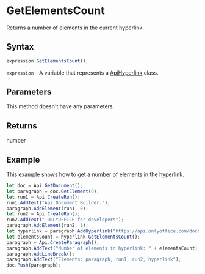 # GetElementsCount

Returns a number of elements in the current hyperlink.

## Syntax

```javascript
expression.GetElementsCount();
```

`expression` - A variable that represents a [ApiHyperlink](../ApiHyperlink.md) class.

## Parameters

This method doesn't have any parameters.

## Returns

number

## Example

This example shows how to get a number of elements in the hyperlink.

```javascript
let doc = Api.GetDocument();
let paragraph = doc.GetElement(0);
let run1 = Api.CreateRun();
run1.AddText("Api Document Builder.");
paragraph.AddElement(run1, 0);
let run2 = Api.CreateRun();
run2.AddText(" ONLYOFFICE for developers");
paragraph.AddElement(run2, 1);
let hyperlink = paragraph.AddHyperlink("https://api.onlyoffice.com/docbuilder/basic");
let elementsCount = hyperlink.GetElementsCount();
paragraph = Api.CreateParagraph();
paragraph.AddText("Number of elements in hyperlink: " + elementsCount);
paragraph.AddLineBreak();
paragraph.AddText("Elements: paragraph, run1, run2, hyperlink");
doc.Push(paragraph);
```
